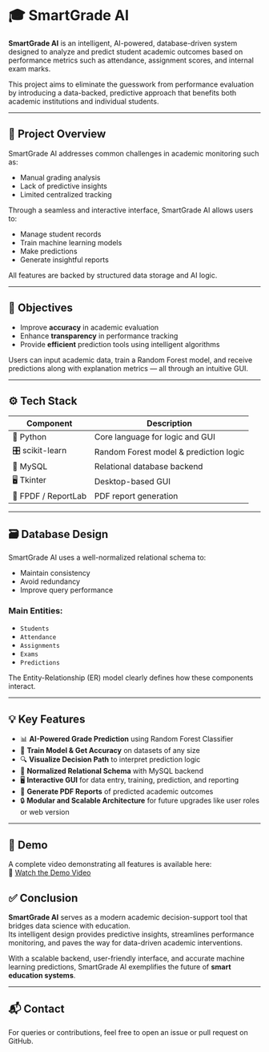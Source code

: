 # 🎓 SmartGrade AI

**SmartGrade AI** is an intelligent, AI-powered, database-driven system designed to analyze and predict student academic outcomes based on performance metrics such as attendance, assignment scores, and internal exam marks.

This project aims to eliminate the guesswork from performance evaluation by introducing a data-backed, predictive approach that benefits both academic institutions and individual students.

---

## 🧠 Project Overview

SmartGrade AI addresses common challenges in academic monitoring such as:

- Manual grading analysis
- Lack of predictive insights
- Limited centralized tracking

Through a seamless and interactive interface, SmartGrade AI allows users to:

- Manage student records
- Train machine learning models
- Make predictions
- Generate insightful reports

All features are backed by structured data storage and AI logic.

---

## 🎯 Objectives

- Improve **accuracy** in academic evaluation  
- Enhance **transparency** in performance tracking  
- Provide **efficient** prediction tools using intelligent algorithms

Users can input academic data, train a Random Forest model, and receive predictions along with explanation metrics — all through an intuitive GUI.

---

## ⚙️ Tech Stack

| Component      | Description                              |
|----------------|------------------------------------------|
| 🐍 Python       | Core language for logic and GUI           |
| 🎛️ scikit-learn | Random Forest model & prediction logic   |
| 🐬 MySQL        | Relational database backend               |
| 🖥️ Tkinter      | Desktop-based GUI                         |
| 📄 FPDF / ReportLab | PDF report generation                 |

---

## 🗃️ Database Design

SmartGrade AI uses a well-normalized relational schema to:

- Maintain consistency
- Avoid redundancy
- Improve query performance

### Main Entities:
- `Students`
- `Attendance`
- `Assignments`
- `Exams`
- `Predictions`

The Entity-Relationship (ER) model clearly defines how these components interact.

---

## 💡 Key Features

- 📊 **AI-Powered Grade Prediction** using Random Forest Classifier  
- 🧠 **Train Model & Get Accuracy** on datasets of any size  
- 🔍 **Visualize Decision Path** to interpret prediction logic  
- 📁 **Normalized Relational Schema** with MySQL backend  
- 🖥️ **Interactive GUI** for data entry, training, prediction, and reporting  
- 📄 **Generate PDF Reports** of predicted academic outcomes  
- 🔒 **Modular and Scalable Architecture** for future upgrades like user roles or web version

---

## 🎥 Demo

A complete video demonstrating all features is available here:  
🔗 [Watch the Demo Video](https://drive.google.com/drive/folders/1B5kFaRpfCFNJ2ix2IP2RwhphavwPp6td?usp=sharing)

## ✅ Conclusion

**SmartGrade AI** serves as a modern academic decision-support tool that bridges data science with education.  
Its intelligent design provides predictive insights, streamlines performance monitoring, and paves the way for data-driven academic interventions.

With a scalable backend, user-friendly interface, and accurate machine learning predictions, SmartGrade AI exemplifies the future of **smart education systems**.

---

## 📬 Contact

For queries or contributions, feel free to open an issue or pull request on GitHub.

